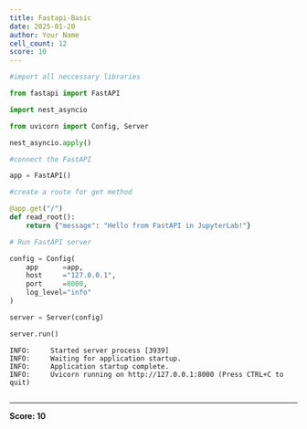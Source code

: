 ```yaml
---
title: Fastapi-Basic
date: 2025-01-20
author: Your Name
cell_count: 12
score: 10
---
```


```python
#import all neccessary libraries
```


```python
from fastapi import FastAPI
```


```python
import nest_asyncio
```


```python
from uvicorn import Config, Server
```


```python
nest_asyncio.apply()
```


```python
#connect the FastAPI
```


```python
app = FastAPI()
```


```python
#create a route for get method
```


```python
@app.get("/")
def read_root():
    return {"message": "Hello from FastAPI in JupyterLab!"}
```


```python
# Run FastAPI server
```


```python
config = Config(
    app      =app,
    host     ="127.0.0.1",
    port     =8000,
    log_level="info"
)

server = Server(config)

server.run()
```

    INFO:     Started server process [3939]
    INFO:     Waiting for application startup.
    INFO:     Application startup complete.
    INFO:     Uvicorn running on http://127.0.0.1:8000 (Press CTRL+C to quit)



```python

```


---
**Score: 10**
